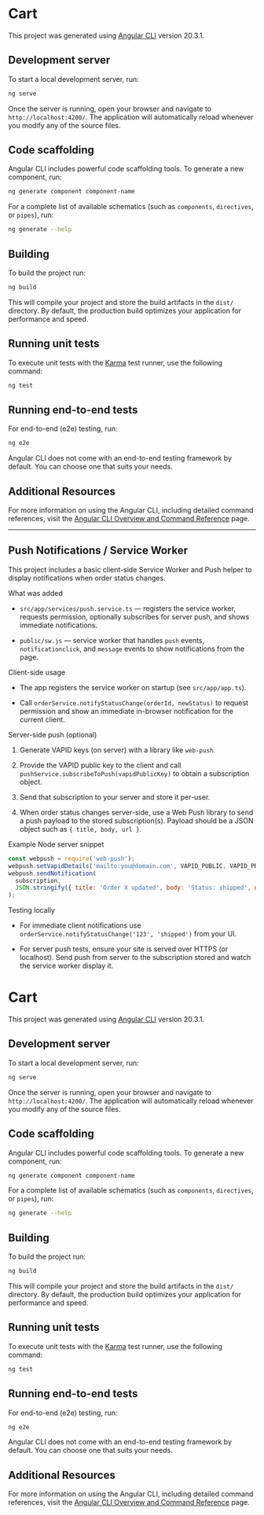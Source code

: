 # Cart

This project was generated using [Angular CLI](https://github.com/angular/angular-cli) version 20.3.1.

## Development server

To start a local development server, run:

```bash
ng serve
```

Once the server is running, open your browser and navigate to `http://localhost:4200/`. The application will automatically reload whenever you modify any of the source files.

## Code scaffolding

Angular CLI includes powerful code scaffolding tools. To generate a new component, run:

```bash
ng generate component component-name
```

For a complete list of available schematics (such as `components`, `directives`, or `pipes`), run:

```bash
ng generate --help
```

## Building

To build the project run:

```bash
ng build
```

This will compile your project and store the build artifacts in the `dist/` directory. By default, the production build optimizes your application for performance and speed.

## Running unit tests

To execute unit tests with the [Karma](https://karma-runner.github.io) test runner, use the following command:

```bash
ng test
```

## Running end-to-end tests

For end-to-end (e2e) testing, run:

```bash
ng e2e
```

Angular CLI does not come with an end-to-end testing framework by default. You can choose one that suits your needs.

## Additional Resources

For more information on using the Angular CLI, including detailed command references, visit the [Angular CLI Overview and Command Reference](https://angular.dev/tools/cli) page.

---

## Push Notifications / Service Worker

This project includes a basic client-side Service Worker and Push helper to display notifications when order status changes.

What was added

- `src/app/services/push.service.ts` — registers the service worker, requests permission, optionally subscribes for server push, and shows immediate notifications.

- `public/sw.js` — service worker that handles `push` events, `notificationclick`, and `message` events to show notifications from the page.

Client-side usage

- The app registers the service worker on startup (see `src/app/app.ts`).

- Call `orderService.notifyStatusChange(orderId, newStatus)` to request permission and show an immediate in-browser notification for the current client.

Server-side push (optional)

1. Generate VAPID keys (on server) with a library like `web-push`.

2. Provide the VAPID public key to the client and call `pushService.subscribeToPush(vapidPublicKey)` to obtain a subscription object.

3. Send that subscription to your server and store it per-user.

4. When order status changes server-side, use a Web Push library to send a push payload to the stored subscription(s). Payload should be a JSON object such as `{ title, body, url }`.

Example Node server snippet

```js
const webpush = require('web-push');
webpush.setVapidDetails('mailto:you@domain.com', VAPID_PUBLIC, VAPID_PRIVATE);
webpush.sendNotification(
  subscription,
  JSON.stringify({ title: 'Order X updated', body: 'Status: shipped', url: '/orders/123' })
);
```

Testing locally

- For immediate client notifications use `orderService.notifyStatusChange('123', 'shipped')` from your UI.

- For server push tests, ensure your site is served over HTTPS (or localhost). Send push from server to the subscription stored and watch the service worker display it.

# Cart

This project was generated using [Angular CLI](https://github.com/angular/angular-cli) version 20.3.1.

## Development server

To start a local development server, run:

```bash
ng serve
```

Once the server is running, open your browser and navigate to `http://localhost:4200/`. The application will automatically reload whenever you modify any of the source files.

## Code scaffolding

Angular CLI includes powerful code scaffolding tools. To generate a new component, run:

```bash
ng generate component component-name
```

For a complete list of available schematics (such as `components`, `directives`, or `pipes`), run:

```bash
ng generate --help
```

## Building

To build the project run:

```bash
ng build
```

This will compile your project and store the build artifacts in the `dist/` directory. By default, the production build optimizes your application for performance and speed.

## Running unit tests

To execute unit tests with the [Karma](https://karma-runner.github.io) test runner, use the following command:

```bash
ng test
```

## Running end-to-end tests

For end-to-end (e2e) testing, run:

```bash
ng e2e
```

Angular CLI does not come with an end-to-end testing framework by default. You can choose one that suits your needs.

## Additional Resources

For more information on using the Angular CLI, including detailed command references, visit the [Angular CLI Overview and Command Reference](https://angular.dev/tools/cli) page.

